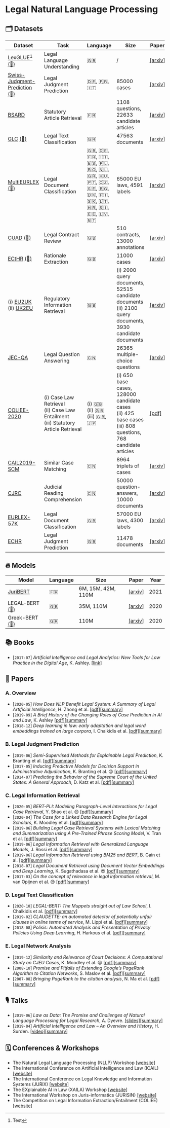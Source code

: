 # Legal Natural Language Processing

## 🗂 Datasets

| Dataset | Task | Language | Size | Paper | Year |
|---|---|---|---|---|---|
| [LexGLUE](https://github.com/coastalcph/lex-glue)[^1] [(🤗)](https://huggingface.co/datasets/lex_glue) | Legal Language Understanding | 🇬🇧  | / | [[arxiv]](https://arxiv.org/abs/2110.00976) | 2021 |
| [Swiss-Judgment-Prediction](https://github.com/JoelNiklaus/SwissJudgementPrediction) [(🤗)](https://huggingface.co/datasets/swiss_judgment_prediction) | Legal Judgment Prediction | 🇩🇪, 🇫🇷, 🇮🇹      | 85000 cases | [[arxiv]](https://arxiv.org/abs/2110.00806) | 2021 |
| [BSARD](https://github.com/maastrichtlawtech/bsard) | Statutory Article Retrieval | 🇫🇷  | 1108 questions, 22633 candidate articles | [[arxiv]](https://arxiv.org/abs/2108.11792) | 2021 |
| [GLC](https://github.com/christospi/glc-nllp-21) [(🤗)](https://huggingface.co/datasets/greek_legal_code) | Legal Text Classification | 🇬🇷  | 47563 documents | [[arxiv]](https://arxiv.org/abs/2109.15298) | 2021 |
| [MultiEURLEX](https://github.com/nlpaueb/multi-eurlex) [(🤗)](https://huggingface.co/datasets/multi_eurlex) | Legal Document Classification | 🇬🇧, 🇩🇪, 🇫🇷, 🇮🇹, 🇪🇸, 🇵🇱, 🇷🇴, 🇳🇱, 🇬🇷, 🇭🇺, 🇵🇹, 🇨🇿, 🇸🇪, 🇧🇬, 🇩🇰, 🇫🇮, 🇸🇰, 🇱🇹, 🇭🇷, 🇸🇮, 🇪🇪, 🇱🇻, 🇲🇹                                              | 65000 EU laws, 4591 labels | [[arxiv]](https://arxiv.org/abs/2109.00904) | 2021 |
| [CUAD](https://github.com/TheAtticusProject/cuad) [(🤗)](https://huggingface.co/datasets/cuad) | Legal Contract Review | 🇬🇧  | 510 contracts, 13000 annotations | [[arxiv]](https://arxiv.org/abs/2103.06268) | 2021 |
| [ECtHR](https://archive.org/details/ECHR-ACL2019) [(🤗)](https://huggingface.co/datasets/ecthr_cases) | Rationale Extraction | 🇬🇧  | 11000 cases | [[arxiv]](https://arxiv.org/abs/2103.13084) | 2021 |
| (i) [EU2UK](https://archive.org/details/eacl2021_regir_datasets)<br>(ii) [UK2EU](https://archive.org/details/eacl2021_regir_datasets) | Regulatory Information Retrieval | 🇬🇧  | (i) 2000 query documents, 52515 candidate documents<br>(ii) 2100 query documents, 3930 candidate documents | [[arxiv]](https://arxiv.org/abs/2101.10726) | 2021 |
| [JEC-QA](https://jecqa.thunlp.org/) | Legal Question Answering | 🇨🇳  | 26365 multiple-choice questions | [[arxiv]](https://arxiv.org/abs/1911.12011) | 2020 |
| [COLIEE-2020](https://sites.ualberta.ca/~rabelo/COLIEE2020/) | (i) Case Law Retrieval<br>(ii) Case Law Entailment<br>(iii) Statutory Article Retrieval | (i) 🇬🇧<br>(ii) 🇬🇧<br>(iii) 🇬🇧, 🇯🇵  | (i) 650 base cases, 128000 candidate cases<br>(ii) 425 base cases<br>(iii) 808 questions, 768 candidate articles | [[pdf]](https://sites.ualberta.ca/~rabelo/COLIEE2021/COLIEE_2020_summary.pdf) | 2020 |
| [CAIL2019-SCM](https://github.com/china-ai-law-challenge/CAIL2019/tree/master/scm) | Similar Case Matching | 🇨🇳  | 8964 triplets of cases | [[arxiv]](https://arxiv.org/abs/1911.08962) | 2019 |
| [CJRC](https://github.com/china-ai-law-challenge/CAIL2019) | Judicial Reading Comprehension | 🇨🇳  | 50000 question-answers, 10000 documents | [[arxiv]](https://arxiv.org/abs/1912.09156) | 2019 |
| [EURLEX-57K](http://nlp.cs.aueb.gr/software_and_datasets/EURLEX57K/index.html) | Legal Document Classification | 🇬🇧  | 57000 EU laws, 4300 labels | [[arxiv]](https://arxiv.org/abs/1906.02192) | 2019 |
| [ECHR](https://archive.org/details/ECHR-ACL2019) | Legal Judgment Prediction | 🇬🇧  | 11478 documents | [[arxiv]](https://arxiv.org/abs/1906.02059) | 2019 |

[^1]: Test

## 🔥 Models

| Model | Language | Size | Paper | Year |
|---|---|---|---|---|
| [JuriBERT](http://master2-bigdata.polytechnique.fr/resources#juribert)  | 🇫🇷  | 6M, 15M, 42M, 110M | [[arxiv]](https://arxiv.org/abs/2110.01485) | 2021 |
| LEGAL-BERT [(🤗)](https://huggingface.co/nlpaueb/legal-bert-base-uncased) | 🇬🇧  | 35M, 110M | [[arxiv]](https://arxiv.org/abs/2010.02559) | 2020 |
| Greek-BERT [(🤗)](https://huggingface.co/nlpaueb/bert-base-greek-uncased-v1) | 🇬🇷  | 110M | [[arxiv]](https://arxiv.org/abs/2008.12014) | 2020 |


## 📚  Books

- [`2017-07`] *Artificial Intelligence and Legal Analytics: New Tools for Law Practice in the Digital Age*, K. Ashley. [[link]](https://www.cambridge.org/core/books/artificial-intelligence-and-legal-analytics/E7D705EEF392501A1DB180645917E7E0)


## 📄  Papers

### A. Overview

- [`2020-05`] *How Does NLP Benefit Legal System: A Summary of Legal Artificial Intelligence*, H. Zhong et al. [[pdf]](https://arxiv.org/pdf/2004.12158)[[summary]](./summaries/zhong2020how.md)
- [`2019-09`] *A Brief History of the Changing Roles of Case Prediction in AI and Law*, K. Ashley [[pdf]](https://journals.latrobe.edu.au/index.php/law-in-context/article/download/88/157)[[summary]](./summaries/ashley2019history.md)
- [`2018-12`] *Deep learning in law: early adaptation and legal word embeddings trained on large corpora*, I. Chalkidis et al. [[pdf]](https://link.springer.com/content/pdf/10.1007/s10506-018-9238-9.pdf)[[summary]](./summaries/chalkidis2018deep.md)


### B. Legal Judgment Prediction

- [`2019-06`] *Semi-Supervised Methods for Explainable Legal Prediction*, K. Branting et al. [[pdf]](https://www.researchgate.net/profile/Alex_Yeh/publication/334643454_Semi-Supervised_Methods_for_Explainable_Legal_Prediction/links/5e33eb4792851c7f7f0ecb26/Semi-Supervised-Methods-for-Explainable-Legal-Prediction.pdf)[[summary]](./summaries/branting2019semi.md)
- [`2017-05`] *Inducing Predictive Models for Decision Support in Administrative Adjudication*, K. Branting et al. 😍 [[pdf]](https://www.mirelproject.eu/MIRELws@ICAIL/MIRELwsPubs/Branting-etal-MIRELwsAtICAIL.pdf)[[summary]](./summaries/branting2017inducing.md)
- [`2014-07`] *Predicting the Behavior of the Supreme Court of the United States: A General Approach*, D. Katz et al. [[pdf]](https://arxiv.org/pdf/1407.6333)[[summary]](./summaries/katz2014predicting.md)


### C. Legal Information Retrieval

- [`2020-05`] *BERT-PLI: Modeling Paragraph-Level Interactions for Legal Case Retrieval*, Y. Shao et al. 😍 [[pdf]](https://www.ijcai.org/Proceedings/2020/0484.pdf)[[summary]](./summaries/shao2020bertpli.md)
- [`2020-04`] *The Case for a Linked Data Research Engine for Legal Scholars*, K. Moodley et al. [[pdf]](https://www.cambridge.org/core/services/aop-cambridge-core/content/view/0504E09F0D943CEC262822E65230BA4C/S1867299X19000515a.pdf/div-class-title-the-case-for-a-linked-data-research-engine-for-legal-scholars-div.pdf)[[summary]](./summaries/moodley2020case.md)
- [`2019-06`] *Building Legal Case Retrieval Systems with Lexical Matching and Summarization using A Pre-Trained Phrase Scoring Model*, V. Tran et al. [[pdf]](https://arxiv.org/pdf/2009.14083)[[summary]](./summaries/tran2019building.md)
- [`2019-06`] *Legal Information Retrieval with Generalized Language Models*, J. Rossi et al. [[pdf]](https://pure.uva.nl/ws/files/44471967/COLIEE_2019.pdf)[[summary]](./summaries/rossi2019legal.md)
- [`2019-06`] *Legal Information Retrieval using BM25 and BERT*, B. Gain et al. [[pdf]](https://www.researchgate.net/profile/Baban_Gain/publication/334112555_IITP_in_COLIEEICAIL_2019_Legal_Information_Retrieval_using_BM25_and_BERT/links/5d177243299bf1547c87e7a6/IITP-in-COLIEEICAIL-2019-Legal-Information-Retrieval-using-BM25-and-BERT.pdf)[[summary]](./summaries/gain2019legal.md)
- [`2018-07`] *Legal Document Retrieval using Document Vector Embeddings and Deep Learning*, K. Sugathadasa et al. 😍 [[pdf]](https://arxiv.org/pdf/1805.10685)[[summary]](./summaries/sugathadasa2018legal.md)
- [`2017-03`] *On the concept of relevance in legal information retrieval*, M. van Opijnen et al. 😍 [[pdf]](https://link.springer.com/content/pdf/10.1007/s10506-017-9195-8.pdf)[[summary]](./summaries/opijnen2017concept.md)


### D. Legal Text Classification

- [`2020-10`] *LEGAL-BERT: The Muppets straight out of Law School*, I. Chalkidis et al. [[pdf]](https://arxiv.org/pdf/2010.02559)[[summary]](./summaries/chalkidis2020legalbert.md)
- [`2019-02`] *CLAUDETTE: an automated detector of potentially unfair clauses in online terms of service*, M. Lippi et al. [[pdf]](https://link.springer.com/content/pdf/10.1007/s10506-019-09243-2.pdf)[[summary]](./summaries/lippi2019claudette.md)
- [`2018-08`] *Polisis: Automated Analysis and Presentation of Privacy Policies Using Deep Learning*, H. Harkous et al. [[pdf]](https://www.usenix.org/system/files/conference/usenixsecurity18/sec18-harkous.pdf)[[summary]](./summaries/harkous2018polisis.md)


### E. Legal Network Analysis

- [`2019-12`] *Similarity and Relevance of Court Decisions: A Computational Study on CJEU Cases*, K. Moodley et al. 😍 [[pdf]](https://www.researchgate.net/profile/Kody_Moodley/publication/340315534_Similarity_and_Relevance_of_Court_Decisions_A_Computational_Study_on_CJEU_Cases/links/5e83ad67299bf130796db7fd/Similarity-and-Relevance-of-Court-Decisions-A-Computational-Study-on-CJEU-Cases.pdf)[[summary]](./summaries/moodley2019similarity.md)
- [`2008-10`] *Promise and Pitfalls of Extending Google’s PageRank Algorithm to Citation Networks*, S. Maslov et al. [[pdf]](https://www.jneurosci.org/content/jneuro/28/44/11103.full.pdf)[[summary]](./summaries/maslov2008promise.md)
- [`2007-08`] *Bringing PageRank to the citation analysis*, N. Ma et al. [[pdf]](https://www.sciencedirect.com/science/article/pii/S0306457307001203/pdfft?isDTMRedir=true&download=true)[[summary]](./summaries/ma2007bringing.md)



## 🎙  Talks

- [`2019-06`] *Law as Data: The Promise and Challenges of Natural Language Processing for Legal Research*, A. Dyevre. [[slides]](https://drive.google.com/open?id=14zWlp2Hkm866MTup_oMZJa5T80fxsWtR)[[summary]](./summaries/dyevre2019nllp.md)
- [`2019-04`] *Artificial Intelligence and Law – An Overview and History*, H. Surden. [[video]](https://www.youtube.com/watch?v=BG6YR0xGMRA)[[summary]](./summaries/surden2019history.md)


## 🗓  Conferences & Workshops

- The Natural Legal Language Processing (NLLP) Workshop [[website]](https://nllpw.org/workshop/)
- The International Conference on Artificial Intelligence and Law (ICAIL) [[website]](https://dl.acm.org/doi/proceedings/10.1145/3322640#issue-downloads)
- The International Conference on Legal Knowledge and Information Systems (JURIX) [[website]](http://jurix.nl/)  
- The EXplainable AI in Law (XAILA) Workshop [[website]](https://www.geist.re/xaila:start)
- The International Workshop on Juris-informatics (JURISIN) [[website]](http://research.nii.ac.jp/~ksatoh/jurisin2020/)
- The Competition on Legal Information Extraction/Entailment (COLIEE) [[website]](https://sites.ualberta.ca/~rabelo/COLIEE2020/)
